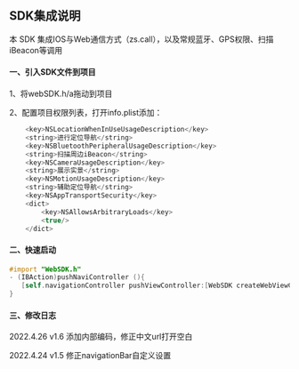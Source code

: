 ## SDK集成说明

本 SDK 集成IOS与Web通信方式（zs.call），以及常规蓝牙、GPS权限、扫描iBeacon等调用

#### 一、引入SDK文件到项目

1、将webSDK.h/a拖动到项目

2、配置项目权限列表，打开info.plist添加：

```javascript
	<key>NSLocationWhenInUseUsageDescription</key>
	<string>进行定位导航</string>
	<key>NSBluetoothPeripheralUsageDescription</key>
	<string>扫描周边iBeacon</string>
	<key>NSCameraUsageDescription</key>
	<string>展示实景</string>
	<key>NSMotionUsageDescription</key>
	<string>辅助定位导航</string>
	<key>NSAppTransportSecurity</key>
	<dict>
		<key>NSAllowsArbitraryLoads</key>
		<true/>
	</dict>
```

#### 二、快速启动

```objective-c
#import "WebSDK.h"
- (IBAction)pushNaviController (){
   [self.navigationController pushViewController:[WebSDK createWebViewController:url] animated:YES];
}
```

#### 三、修改日志

2022.4.26 v1.6 添加内部编码，修正中文url打开空白

2022.4.24 v1.5 修正navigationBar自定义设置

